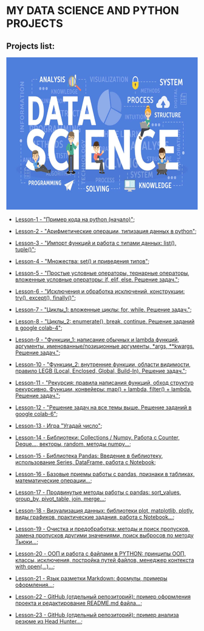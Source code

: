 # MY DATA SCIENCE AND PYTHON PROJECTS
## Projects list:

<center><img src=https://github.com/AlexanderMeshchaninov/Screenshots/blob/main/data_science_learning.png width=800px height= 400px></center>

* [Lesson-1 - "Пример кода на python (начало)"](https://github.com/AlexanderMeshchaninov/HOMEWORK_SkillFactory_PYTHON/tree/main/Lesson-1);

* [Lesson-2 - "Арифметические операции, типизация данных в python"](https://github.com/AlexanderMeshchaninov/HOMEWORK_SkillFactory_PYTHON/tree/main/Lesson-2);

* [Lesson-3 - "Импорт функций и работа с типами данных: list(), tuple()"](https://github.com/AlexanderMeshchaninov/HOMEWORK_SkillFactory_PYTHON/tree/main/Lesson-3);

* [Lesson-4 - "Множества: set() и приведения типов"](https://github.com/AlexanderMeshchaninov/HOMEWORK_SkillFactory_PYTHON/tree/main/Lesson-4);

* [Lesson-5 - "Простые условные операторы, тернарные операторы, вложенные условные операторы: if, elif, else. Решение задач."](https://github.com/AlexanderMeshchaninov/HOMEWORK_SkillFactory_PYTHON/tree/main/Lesson-5);

* [Lesson-6 - "Исключения и обработка исключений, конструкции: try(), except(), finally()"](https://github.com/AlexanderMeshchaninov/HOMEWORK_SkillFactory_PYTHON/tree/main/Lesson-6);

* [Lesson-7 - "Циклы_1: вложенные циклы: for, while. Решение задач."](https://github.com/AlexanderMeshchaninov/HOMEWORK_SkillFactory_PYTHON/tree/main/Lesson-7);

* [Lesson-8 - "Циклы_2: enumerate(), break, continue. Решение заданий в google colab-4"](https://github.com/AlexanderMeshchaninov/HOMEWORK_SkillFactory_PYTHON/tree/main/Lesson-8);

* [Lesson-9 - "Функции_1: написание обычных и lambda функций, аргументы, именованные/позиционные аргументы, *args, **kwargs. Решение задач."](https://github.com/AlexanderMeshchaninov/HOMEWORK_SkillFactory_PYTHON/tree/main/Lesson-9);

* [Lesson-10 - "Функции_2: внутренние функции, области видимости, правило LEGB (Local, Enclosed, Global, Build-In). Решение задач."](https://github.com/AlexanderMeshchaninov/HOMEWORK_SkillFactory_PYTHON/tree/main/Lesson-10);

* [Lesson-11 - "Рекурсия: правила написания функций, обход структур рекурсивно. Функции, конвейеры: map() + lambda, filter() + lambda. Решение задач."](https://github.com/AlexanderMeshchaninov/HOMEWORK_SkillFactory_PYTHON/tree/main/Lesson-11);

* [Lesson-12 - "Решение задач на все темы выше. Решение заданий в google colab-6"](https://github.com/AlexanderMeshchaninov/HOMEWORK_SkillFactory_PYTHON/tree/main/Lesson-12);

* [Lesson-13 - Игра "Угадай число"](https://github.com/AlexanderMeshchaninov/HOMEWORK_SkillFactory_PYTHON/tree/main/Lesson-13);

* [Lesson-14 - Библиотеки: Collections / Numpy. Работа с Counter, Deque..., векторы, random, методы numpy...](https://github.com/AlexanderMeshchaninov/HOMEWORK_SkillFactory_PYTHON/tree/main/Lesson-14);

* [Lesson-15 - Библиотека Pandas: Введение в библиотеку, использование Series, DataFrame, работа с Notebook](https://github.com/AlexanderMeshchaninov/HOMEWORK_SkillFactory_PYTHON/tree/main/Lesson-15);

* [Lesson-16 - Базовые приемы работы с pandas, признаки в табликах, математические операции...](https://github.com/AlexanderMeshchaninov/HOMEWORK_SkillFactory_PYTHON/tree/main/Lesson-16);
 
* [Lesson-17 - Продвинутые методы работы с pandas: sort_values, group_by, pivot_table, join, merge...](https://github.com/AlexanderMeshchaninov/HOMEWORK_SkillFactory_PYTHON/tree/main/Lesson-17);
   
* [Lesson-18 - Визуализация данных: библиотеки plot, matplotlib, plotly, виды графиков, практические задания, работа с Notebook...](https://github.com/AlexanderMeshchaninov/HOMEWORK_SkillFactory_PYTHON/tree/main/Lesson-18);

* [Lesson-19 - Очистка и предобработка: методы и поиск пропусков, замена пропусков другими значениями, поиск выбросов по методу Тьюки...](https://github.com/AlexanderMeshchaninov/HOMEWORK_SkillFactory_PYTHON/tree/main/Lesson-19);

* [Lesson-20 - ООП и работа с файлами в PYTHON: принципы ООП, классы, исключения, постройка путей файлов, менеджер контекста with open(...)...](https://github.com/AlexanderMeshchaninov/HOMEWORK_SkillFactory_PYTHON/tree/main/Lesson-20);

* [Lesson-21 - Язык разметки Markdown: формулы, примеры оформления...](https://github.com/AlexanderMeshchaninov/HOMEWORK_SkillFactory_PYTHON/tree/main/Lesson-21);
  
* [Lesson-22 - GitHub (отдельный репозиторий): пример оформления проекта и редактирование README.md файла...](https://github.com/AlexanderMeshchaninov/DataCleaningProjectExample);

* [Lesson-23 - GitHub (отдельный репозиторий): пример анализа резюме из Head Hunter...](https://github.com/AlexanderMeshchaninov/HeadHunter_DataScience_Project);
